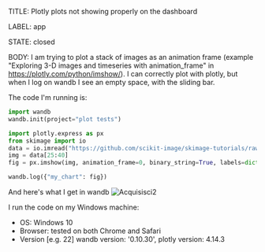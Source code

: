 TITLE:
Plotly plots not showing properly on the dashboard

LABEL:
app

STATE:
closed

BODY:
I am trying to plot a stack of images as an animation frame (example "Exploring 3-D images and timeseries with animation_frame" in https://plotly.com/python/imshow/). I can correctly plot with plotly, but when I log on wandb I see an empty space, with the sliding bar. 

The code I'm running is: 

```python
import wandb
wandb.init(project="plot tests")

import plotly.express as px
from skimage import io
data = io.imread("https://github.com/scikit-image/skimage-tutorials/raw/main/images/cells.tif")
img = data[25:40]
fig = px.imshow(img, animation_frame=0, binary_string=True, labels=dict(animation_frame="slice"))

wandb.log({"my_chart": fig})
```

And here's what I get in wandb
![Acquisisci2](https://user-images.githubusercontent.com/48152056/117969374-9c299780-b327-11eb-8f11-1953b737ba19.JPG)

I run the code on my Windows machine: 
 - OS: Windows 10
 - Browser: tested on both Chrome and Safari 
 - Version [e.g. 22] wandb version: '0.10.30', plotly version: 4.14.3


